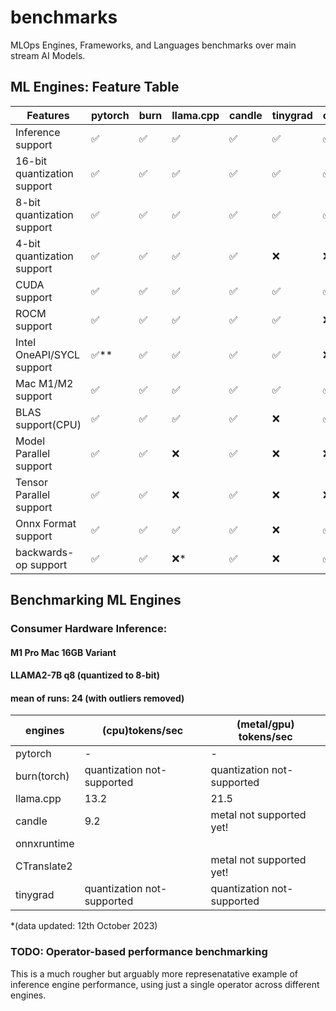 # benchmarks
MLOps Engines, Frameworks, and Languages benchmarks over main stream AI Models.

## ML Engines: Feature Table

| Features                    | pytorch | burn | llama.cpp | candle | tinygrad | onnxruntime | CTranslate2 |
| --------------------------- | ------- | ---- | --------- | ------ | -------- | ----------- | ----------- |
| Inference support           | ✅      | ✅   | ✅        | ✅     | ✅       | ✅          | ✅          |
| 16-bit quantization support | ✅      | ✅   | ✅        | ✅     | ✅       | ✅          | ✅          |
| 8-bit quantization support  | ✅      | ✅   | ✅        | ✅     | ✅       | ✅          | ✅          |
| 4-bit quantization support  | ✅      | ✅   | ✅        | ✅     | ❌       | ❌          | ❌          |
| CUDA support                | ✅      | ✅   | ✅        | ✅     | ✅       | ✅          | ✅          |
| ROCM support                | ✅      | ✅   | ✅        | ✅     | ✅       | ❌          | ❌          |
| Intel OneAPI/SYCL support   | ✅**    | ✅   | ✅        | ✅     | ✅       | ❌          | ❌          |
| Mac M1/M2 support           | ✅      | ✅   | ✅        | ✅     | ✅       | ✅          | ✅          |
| BLAS support(CPU)           | ✅      | ✅   | ✅        | ✅     | ❌       | ✅          | ✅          |
| Model Parallel support      | ✅      | ✅   | ❌        | ✅     | ❌       | ❌          | ✅          |
| Tensor Parallel support     | ✅      | ✅   | ❌        | ✅     | ❌       | ❌          | ✅          |
| Onnx Format support         | ✅      | ✅   | ✅        | ✅     | ❌       | ✅          | ✅          |
| backwards-op support        | ✅      | ✅   | ❌*       | ✅     | ❌       | ✅          | ✅          |

## Benchmarking ML Engines

### Consumer Hardware Inference:
#### M1 Pro Mac 16GB Variant
#### LLAMA2-7B q8 (quantized to 8-bit)
#### mean of runs: 24 (with outliers removed)

| engines      | (cpu)tokens/sec                 | (metal/gpu) tokens/sec     |
| ------------ | ----------                      | ----------------------     |
| pytorch      | -                               | -                          |
| burn(torch)  | quantization not-supported      | quantization not-supported |
| llama.cpp    | 13.2                            | 21.5                       |
| candle       | 9.2                             | metal not supported yet!   |
| onnxruntime  |                                 |                            |
| CTranslate2  |                                 | metal not supported yet!   |
| tinygrad     | quantization not-supported      | quantization not-supported |

*(data updated: 12th October 2023)

<!-- TODO(swarnim)
### A100 Inference:
#### LLAMA-B

| engines                    | performance |
| -------------------------- | ----------- |
| pytorch                    |             |
| pytorch(tensor-rt)         |             |
| pytorch(LLM.int8)          |             |
| burn(wgpu)                 |             |
| burn(torch)                |             |
| ggml(cuda)                 |             |
| candle                     |             |
| tinygrad                   |             |
| onnxruntime                |             |
| CTranslate2                |             |

*(data updated: )
-->

### TODO: Operator-based performance benchmarking

This is a much rougher but arguably more represenatative example of inference engine performance,
using just a single operator across different engines.

